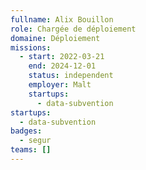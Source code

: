 ```yaml
---
fullname: Alix Bouillon
role: Chargée de déploiement
domaine: Déploiement
missions:
  - start: 2022-03-21
    end: 2024-12-01
    status: independent
    employer: Malt
    startups:
      - data-subvention
startups:
  - data-subvention
badges:
  - segur
teams: []
---
```

